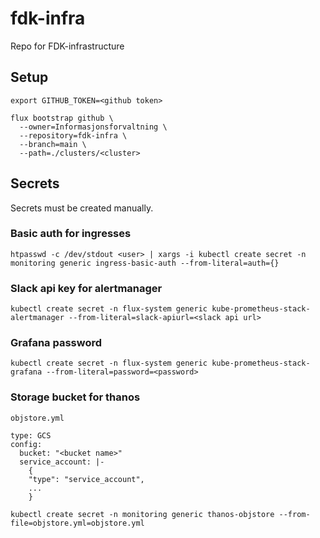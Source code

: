 # fdk-infra

Repo for FDK-infrastructure

## Setup

```
export GITHUB_TOKEN=<github token>

flux bootstrap github \
  --owner=Informasjonsforvaltning \
  --repository=fdk-infra \
  --branch=main \
  --path=./clusters/<cluster>
```

## Secrets

Secrets must be created manually.

### Basic auth for ingresses

```
htpasswd -c /dev/stdout <user> | xargs -i kubectl create secret -n monitoring generic ingress-basic-auth --from-literal=auth={}
```

### Slack api key for alertmanager

```
kubectl create secret -n flux-system generic kube-prometheus-stack-alertmanager --from-literal=slack-apiurl=<slack api url>
```

### Grafana password

```
kubectl create secret -n flux-system generic kube-prometheus-stack-grafana --from-literal=password=<password>
```

### Storage bucket for thanos

`objstore.yml`

```
type: GCS
config:
  bucket: "<bucket name>"
  service_account: |-
    {
    "type": "service_account",
    ...
    }
```

```
kubectl create secret -n monitoring generic thanos-objstore --from-file=objstore.yml=objstore.yml
```
